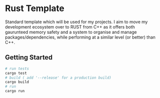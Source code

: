 # Rust Template
Standard template which will be used for my projects. I aim to move my development ecosystem over to RUST from C++ as it offers both gaurunteed memory safety and a system to organise and manage packages/dependencies, while performing at a similar level (or better) than C++. 

## Getting Started
```python
# run tests
cargo test
# build ( add '--release' for a production build)
cargo build
# run
cargo run
```